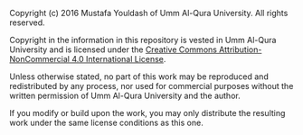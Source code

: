 Copyright (c) 2016 Mustafa Youldash of Umm Al-Qura University. All rights reserved.

Copyright in the information in this repository is vested in Umm Al-Qura University and is licensed under the [Creative Commons Attribution-NonCommercial 4.0 International License](http://creativecommons.org/licenses/by-nc/4.0/).

Unless otherwise stated, no part of this work may be reproduced and redistributed by any process, nor used for commercial purposes without the written permission of Umm Al-Qura University and the author.

If you modify or build upon the work, you may only distribute the resulting work under the same license conditions as this one.
